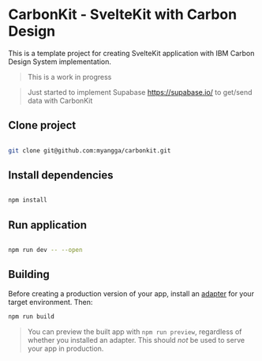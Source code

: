 # CarbonKit - SvelteKit with Carbon Design

This is a template project for creating SvelteKit application with IBM Carbon Design System implementation.

> This is a work in progress

> Just started to implement Supabase https://supabase.io/ to get/send data with CarbonKit

## Clone project

```bash

git clone git@github.com:myangga/carbonkit.git

```

## Install dependencies

```bash

npm install

```

## Run application

```bash

npm run dev -- --open

```

## Building

Before creating a production version of your app, install an [adapter](https://kit.svelte.dev/docs#adapters) for your target environment. Then:

```bash
npm run build
```

> You can preview the built app with `npm run preview`, regardless of whether you installed an adapter. This should _not_ be used to serve your app in production.
